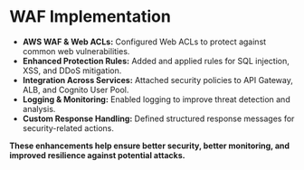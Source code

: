 # WAF Implementation

- **AWS WAF & Web ACLs:** Configured Web ACLs to protect against common web vulnerabilities.
- **Enhanced Protection Rules:** Added and applied rules for SQL injection, XSS, and DDoS mitigation.
- **Integration Across Services:** Attached security policies to API Gateway, ALB, and Cognito User Pool.
- **Logging & Monitoring:** Enabled logging to improve threat detection and analysis.
- **Custom Response Handling:** Defined structured response messages for security-related actions.

**These enhancements help ensure better security, better monitoring, and improved resilience against potential attacks.**
